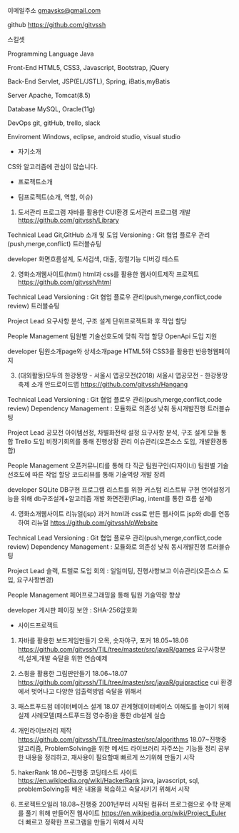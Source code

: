 
이메일주소 gmavsks@gmail.com

github https://github.com/gitvssh

스킬셋

Programming Language
Java

Front-End
HTML5, CSS3, Javascript, Bootstrap, jQuery

Back-End
Servlet, JSP(EL/JSTL), Spring, iBatis,myBatis

Server 
Apache, Tomcat(8.5)

Database 
MySQL, Oracle(11g)

DevOps 
git, gitHub, trello, slack

Enviroment 
Windows, eclipse, android studio, visual studio


- 자기소개

CS와 알고리즘에 관심이 많습니다.

- 프로젝트소개

- 팀프로젝트(소개, 역할, 이슈)

1. 도서관리 프로그램
자바를 활용한 CUI환경 도서관리 프로그램 개발
https://github.com/gitvssh/Library

Technical Lead
Git,GitHub 소개 및 도입
Versioning : Git 협업 플로우 관리(push,merge,conflict)
트러블슈팅

developer
화면흐름설계, 도서검색, 대출, 정렬기능
디버깅
테스트

2. 영화소개웹사이트(html)
html과 css를 활용한 웹사이트제작 프로젝트
https://github.com/gitvssh/html

Technical Lead
Versioning : Git 협업 플로우 관리(push,merge,conflict,code review)
트러블슈팅

Project Lead
요구사항 분석, 구조 설계
단위프로젝트화 후 작업 할당

People Management
팀원별 기술선호도에 맞춰 작업 할당
OpenApi 도입 지원

developer
팀원소개page와 상세소개page
HTML5와 CSS3를 활용한 반응형웹페이지


3. (대외활동)모두의 한강몽땅 - 서울시 앱공모전(2018)
서울시 앱공모전 - 한강몽땅 축제 소개 안드로이드앱
https://github.com/gitvssh/Hangang

Technical Lead
Versioning : Git 협업 플로우 관리(push,merge,conflict,code review)
Dependency Management : 모듈화로 의존성 낮춰 동시개발진행
트러블슈팅

Project Lead
공모전 아이템선정, 차별화전략 설정
요구사항 분석, 구조 설계
모듈 통합
Trello 도입
비정기회의를 통해 진행상황 관리
이슈관리(오픈소스 도입, 개발환경통합)

People Management
오픈커뮤니티를 통해 타 직군 팀원구인(디자이너)
팀원별 기술선호도에 따른 작업 할당
코드리뷰를 통해 기술역량 개발 장려

developer
SQLite DB구현
프로그램 리스트를 위한 커스텀 리스트뷰 구현
언어설정기능을 위해 db구조설계+알고리즘 개발
화면전환(Flag, intent를 통한 흐름 설계)

4. 영화소개웹사이트 리뉴얼(jsp)
과거 html과 css로 만든 웹사이트 jsp와 db를 연동하여 리뉴얼
https://github.com/gitvssh/pWebsite

Technical Lead
Versioning : Git 협업 플로우 관리(push,merge,conflict,code review)
Dependency Management : 모듈화로 의존성 낮춰 동시개발진행
트러블슈팅

Project Lead
슬랙, 트렐로 도입
회의 : 일일미팅, 진행사항보고
이슈관리(오픈소스 도입, 요구사항변경)

People Management
페어프로그래밍을 통해 팀원 기술역량 향상

developer
게시판 페이징
보안 : SHA-256암호화



- 사이드프로젝트

1. 자바를 활용한 보드게임만들기 오목, 숫자야구, 포커
18.05~18.06
https://github.com/gitvssh/TIL/tree/master/src/javaR/games
요구사항분석,설계,개발 숙달을 위한 연습예제



2. 스윙을 활용한 그림판만들기
18.06~18.07
https://github.com/gitvssh/TIL/tree/master/src/javaR/guipractice
cui 환경에서 벗어나고 다양한 입출력방법 숙달을 위해서


3. 패스트푸드점 데이터베이스 설계
18.07
관계형데이터베이스 이해도를 높이기 위해 실제 사례모델(패스트푸드점 영수증)을 통한 db설계 실습


4. 개인라이브러리 제작
https://github.com/gitvssh/TIL/tree/master/src/algorithms
18.07~진행중
알고리즘, ProblemSolving을 위한 메서드 라이브러리
자주쓰는 기능들 정리
공부한 내용을 정리하고, 재사용이 필요할때 빠르게 쓰기위해 만들기 시작

5. hakerRank
18.06~진행중
코딩테스트 사이트 https://en.wikipedia.org/wiki/HackerRank
java, javascript, sql, problemSolving등 배운 내용을 복습하고 숙달시키기 위해서 시작

6. 프로젝트오일러
18.08~진행중
2001년부터 시작된 컴퓨터 프로그램으로 수학 문제를 풀기 위해 만들어진 웹사이트 https://en.wikipedia.org/wiki/Project_Euler
더 빠르고 정확한 프로그램을 만들기 위해서 시작

